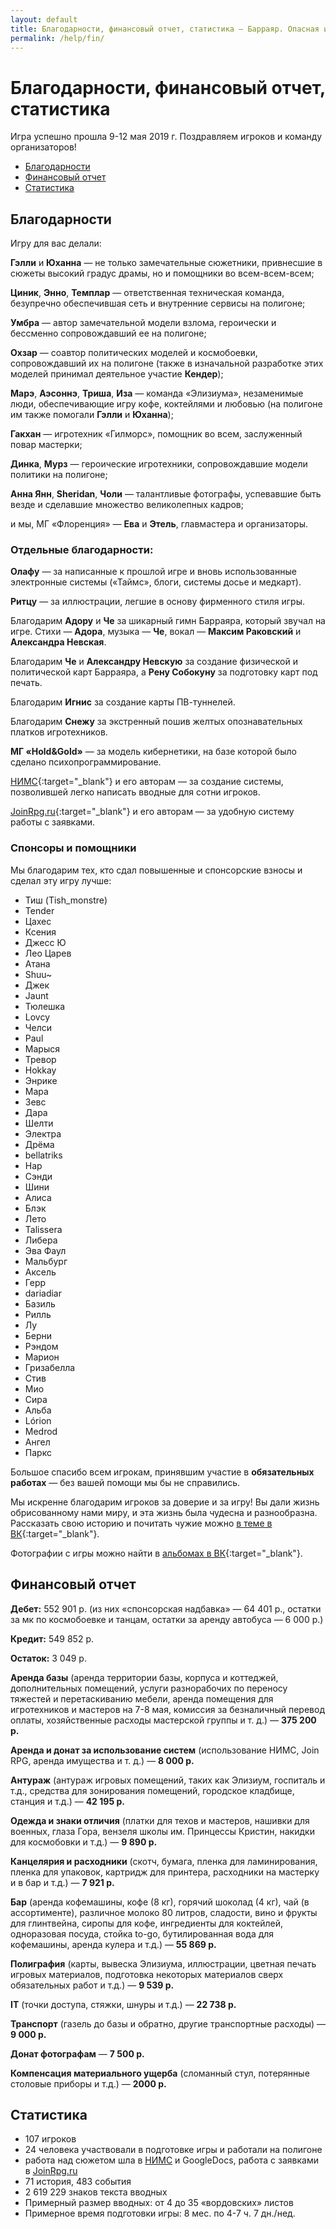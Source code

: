```yaml
---
layout: default
title: Благодарности, финансовый отчет, статистика — Барраяр. Опасная игра
permalink: /help/fin/
---
```


# Благодарности, финансовый отчет, статистика

Игра успешно прошла 9-12 мая 2019 г. Поздравляем игроков и команду организаторов!

<ul>
<li><a href="/help/fin#Благодарности">Благодарности</a></li>
<li><a href="/help/fin#Финансовый-отчет">Финансовый отчет</a></li>
<li><a href="/help/fin#Статистика">Статистика</a></li>
</ul>

## Благодарности

Игру для вас делали:

__Гэлли__ и __Юханна__ — не только замечательные сюжетники, привнесшие в сюжеты высокий градус драмы, но и помощники во всем-всем-всем;

__Циник__, __Энно__, __Темплар__ — ответственная техническая команда, безупречно обеспечившая сеть и внутренние сервисы на полигоне;

__Умбра__ — автор замечательной модели взлома, героически и бессменно сопровождавший ее на полигоне;

__Охзар__ — соавтор политических моделей и космобоевки, сопровождавший их на полигоне (также в изначальной разработке этих моделей принимал деятельное участие __Кендер__);

__Марэ__, __Аэсоннэ__, __Триша__, __Иза__ — команда «Элизиума», незаменимые люди, обеспечивающие игру кофе, коктейлями и любовью (на полигоне им также помогали __Гэлли__ и __Юханна__);

__Гакхан__ — игротехник «Гилморс», помощник во всем, заслуженный повар мастерки;

__Динка__, __Мурз__ — героические игротехники, сопровождавшие модели политики на полигоне;

__Анна Янн__, __Sheridan__, __Чоли__ — талантливые фотографы, успевавшие быть везде и сделавшие множество великолепных кадров;

и мы, МГ «Флоренция» — __Ева__ и __Этель__, главмастера и организаторы.

### Отдельные благодарности:

__Олафу__ — за написанные к прошлой игре и вновь использованные электронные системы («Таймс», блоги, системы досье и медкарт).

__Ритцу__ — за иллюстрации, легшие в основу фирменного стиля игры.

Благодарим __Адору__ и __Че__ за шикарный гимн Барраяра, который звучал на игре. Стихи — __Адора__, музыка — __Че__, вокал — __Максим Раковский__ и __Александра Невская__.

Благодарим  __Че__ и __Александру Невскую__ за создание физической и политической карт Барраяра, а __Рену Собокуну__ за подготовку  карт под печать.

Благодарим __Игнис__ за создание карты ПВ-туннелей.

Благодарим __Снежу__ за экстренный пошив желтых опознавательных платков игротехников.

__МГ «Hold&Gold»__ — за модель кибернетики, на базе которой было сделано психопрограммирование.

[НИМС](https://vk.com/larp_nims){:target="_blank"} и его авторам — за создание системы, позволившей легко написать вводные для сотни игроков.

[JoinRpg.ru](http://joinrpg.ru/){:target="_blank"} и его авторам — за удобную систему работы с заявками.

### Спонсоры и помощники

Мы благодарим тех, кто сдал повышенные и спонсорские взносы и сделал эту игру лучше:

<ul class="list-double">
	<li>Тиш (Tish_monstre)</li>
	<li>Tender</li>
	<li>Цахес</li>
	<li>Ксения</li>
	<li>Джесс Ю</li>
	<li>Лео Царев</li>
	<li>Атана</li>
	<li>Shuu~</li>
	<li>Джек</li>
	<li>Jaunt</li>
	<li>Тюлешка</li>
	<li>Lovcy</li>
	<li>Челси</li>
	<li>Paul</li>
	<li>Марыся</li>
	<li>Тревор</li>
	<li>Hokkay</li>
	<li>Энрике</li>
	<li>Мара</li>
	<li>Зевс</li>
	<li>Дара</li>
	<li>Шелти</li>
	<li>Электра</li>
	<li>Дрёма</li>
	<li>bellatriks</li>
	<li>Нар</li>
	<li>Сэнди</li>
	<li>Шини</li>
	<li>Алиса</li>
	<li>Блэк</li>
	<li>Лето</li>
	<li>Talissera</li>
	<li>Либера</li>
	<li>Эва Фаул</li>
	<li>Мальбург</li>
	<li>Аксель</li>
	<li>Герр</li>
	<li>dariadiar</li>
	<li>Базиль</li>
	<li>Рилль</li>
	<li>Лу</li>
	<li>Берни</li>
	<li>Рэндом</li>
	<li>Марион</li>
	<li>Гризабелла</li>
	<li>Стив</li>
	<li>Мио</li>
	<li>Сира</li>
	<li>Альба</li>
	<li>Lórion</li>
	<li>Medrod</li>
	<li>Ангел</li>
	<li>Паркс</li>
</ul>

Большое спасибо всем игрокам, принявшим участие в __обязательных работах__ — без вашей помощи мы бы не справились.

Мы искренне благодарим игроков за доверие и за игру! Вы дали жизнь обрисованному нами миру, и эта жизнь была чудесна и разнообразна. Рассказать свою историю и почитать чужие можно [в теме в ВК](https://vk.com/topic-170216036_39267024){:target="_blank"}.

Фотографии с игры можно найти в [альбомах в ВК](https://vk.com/albums-170216036){:target="_blank"}.

## Финансовый отчет

__Дебет:__ 552 901 р. (из них «спонсорская надбавка» — 64 401 р., остатки за мк по космобоевке и танцам, остатки за аренду автобуса — 6 000 р.)

__Кредит:__ 549 852 р.

__Остаток:__ 3 049 р.

__Аренда базы__ (аренда территории базы, корпуса и коттеджей, дополнительных помещений, услуги разнорабочих по переносу тяжестей и перетаскиванию мебели, аренда помещения для игротехников и мастеров на 7-8 мая, комиссия за безналичный перевод оплаты, хозяйственные расходы мастерской группы и т. д.) — __375 200 р.__

__Аренда и донат за использование систем__ (использование НИМС, Join RPG, аренда имущества и т. д.) — __8 000 р.__

__Антураж__ (антураж игровых помещений, таких как Элизиум, госпиталь и т.д., средства для зонирования помещений, городское кладбище, станция и т.д.) — __42 195 р.__

__Одежда и знаки отличия__ (платки для техов и мастеров, нашивки для военных, глаза Гора, вензеля школы им. Принцессы Кристин, накидки для космобовки и т.д.) — __9 890 р.__

__Канцелярия и расходники__ (скотч, бумага, пленка для ламинирования, пленка для упаковок, картридж для принтера, расходники на мастерку и в бар и т.д.) — __7 921 р.__

__Бар__ (аренда кофемашины, кофе (8 кг), горячий шоколад (4 кг), чай (в ассортименте), различное молоко 80 литров, сладости,  вино и фрукты для глинтвейна, сиропы для кофе, ингредиенты для коктейлей, одноразовая посуда, стойка to-go, бутилированная вода для кофемашины, аренда кулера и т.д.) — __55 869 р.__

__Полиграфия__ (карты, вывеска Элизиума, иллюстрации, цветная печать игровых материалов, подготовка некоторых материалов сверх обязательных работ и т.д.) — __9 539 р.__

__IT__ (точки доступа, стяжки, шнуры и т.д.) — __22 738 р.__

__Транспорт__ (газель до базы и обратно, другие транспортные расходы) — __9 000 р.__

__Донат фотографам__ — __7 500 р.__

__Компенсация материального ущерба__ (сломанный стул, потерянные столовые приборы и т.д.) — __2000 р.__

## Статистика

- 107 игроков
- 24 человека участвовали в подготовке игры и работали на полигоне
- работа над сюжетом шла в [НИМС](https://vk.com/larp_nims) и GoogleDocs, работа с заявками в [JoinRpg.ru](http://joinrpg.ru/)
- 71 история, 483 события
- 2 619 229 знаков текста вводных
- Примерный размер вводных: от 4 до 35 «вордовских» листов
- Примерное время подготовки игры: 8 мес. по 4-7 ч. 7 дн./нед.
